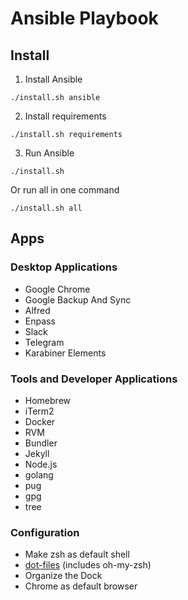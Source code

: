# Ansible Playbook


## Install

1. Install Ansible
```
./install.sh ansible
```

2. Install requirements
```
./install.sh requirements
```

3. Run Ansible
```
./install.sh
```

Or run all in one command
```
./install.sh all
```


## Apps

### Desktop Applications

- Google Chrome
- Google Backup And Sync
- Alfred
- Enpass
- Slack
- Telegram
- Karabiner Elements


### Tools and Developer Applications

- Homebrew
- iTerm2
- Docker
- RVM
- Bundler
- Jekyll
- Node.js
- golang
- pug
- gpg
- tree

### Configuration

- Make zsh as default shell
- [dot-files](https://github.com/ibatullin/dot-files) (includes oh-my-zsh)
- Organize the Dock
- Chrome as default browser

